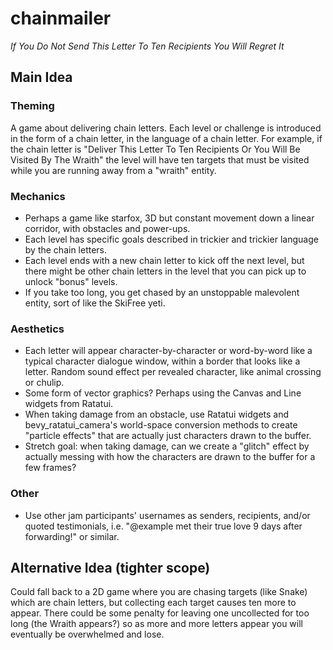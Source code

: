 # chainmailer

_If You Do Not Send This Letter To Ten Recipients You Will Regret It_

## Main Idea

### Theming
A game about delivering chain letters. Each level or challenge is introduced in
the form of a chain letter, in the language of a chain letter. For example, if
the chain letter is "Deliver This Letter To Ten Recipients Or You Will Be
Visited By The Wraith" the level will have ten targets that must be visited
while you are running away from a "wraith" entity.

### Mechanics
- Perhaps a game like starfox, 3D but constant movement down a linear corridor,
  with obstacles and power-ups.
- Each level has specific goals described in trickier and trickier language by
  the chain letters.
- Each level ends with a new chain letter to kick off the next level, but there
  might be other chain letters in the level that you can pick up to unlock
  "bonus" levels.
- If you take too long, you get chased by an unstoppable malevolent entity,
  sort of like the SkiFree yeti.

### Aesthetics
- Each letter will appear character-by-character or word-by-word like a typical
  character dialogue window, within a border that looks like a letter. Random
  sound effect per revealed character, like animal crossing or chulip.
- Some form of vector graphics? Perhaps using the Canvas and Line widgets from
  Ratatui.
- When taking damage from an obstacle, use Ratatui widgets and
  bevy_ratatui_camera's world-space conversion methods to create "particle
  effects" that are actually just characters drawn to the buffer.
- Stretch goal: when taking damage, can we create a "glitch" effect by actually
  messing with how the characters are drawn to the buffer for a few frames?

### Other
- Use other jam participants' usernames as senders, recipients, and/or quoted
  testimonials, i.e. "@example met their true love 9 days after forwarding!" or
  similar.

## Alternative Idea (tighter scope)

Could fall back to a 2D game where you are chasing targets (like Snake) which
are chain letters, but collecting each target causes ten more to appear. There
could be some penalty for leaving one uncollected for too long (the Wraith
appears?) so as more and more letters appear you will eventually be overwhelmed
and lose.

